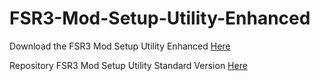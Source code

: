 # FSR3-Mod-Setup-Utility-Enhanced
Download the  FSR3 Mod Setup Utility Enhanced [Here](https://sharemods.com/kzs5zngoqto8/FSR3_v1.6.rar.html)

Repository FSR3 Mod Setup Utility Standard Version [Here](https://github.com/P4TOLINO06/FSR3.0-Mod-Setup-Utility)
 